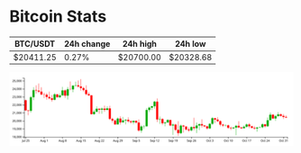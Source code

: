 # Bitcoin Stats

BTC/USDT|24h change|24h high|24h low|
|---|---|---|---|
|$20411.25|0.27%|$20700.00|$20328.68|

<img src="./chart.svg">

